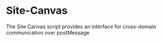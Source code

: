 Site-Canvas
===========

The Site Canvas script provides an interface for cross-domain communication over postMessage
